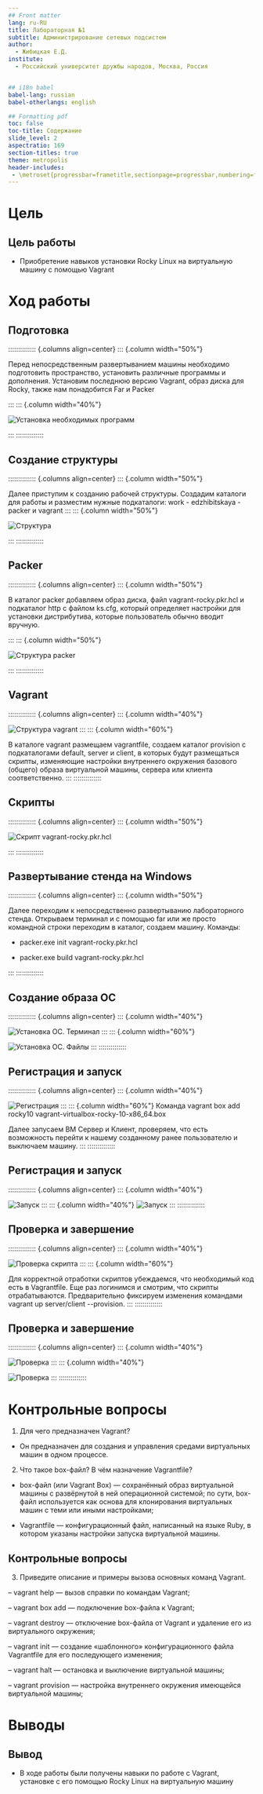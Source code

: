 ```yaml
---
## Front matter
lang: ru-RU
title: Лабораторная №1
subtitle: Администрирование сетевых подсистем
author:
  - Жибицкая Е.Д.
institute:
  - Российский университет дружбы народов, Москва, Россия


## i18n babel
babel-lang: russian
babel-otherlangs: english

## Formatting pdf
toc: false
toc-title: Содержание
slide_level: 2
aspectratio: 169
section-titles: true
theme: metropolis
header-includes:
 - \metroset{progressbar=frametitle,sectionpage=progressbar,numbering=fraction}
---
```




# Цель

## Цель работы

- Приобретение навыков установки Rocky Linux на виртуальную машину с помощью Vagrant



# Ход работы 


## Подготовка

:::::::::::::: {.columns align=center}
::: {.column width="50%"}

Перед непосредственным развертыванием машины необходимо подготовить пространство, установить различные программы  и дополнения. Установим последнюю версию Vagrant, образ диска для Rocky, также нам понадобится Far и  Packer

:::
::: {.column width="40%"}

![Установка необходимых программ](image/1.jpg)

:::
::::::::::::::



## Создание структуры

:::::::::::::: {.columns align=center}
::: {.column width="50%"}

Далее приступим к созданию рабочей структуры. Создадим каталоги для работы и разместим нужные подкаталоги: work - edzhibitskaya - packer и vagrant
:::
::: {.column width="50%"}

![Структура](image/2.jpg)

:::
::::::::::::::

## Packer

:::::::::::::: {.columns align=center}
::: {.column width="50%"}

В каталог packer добавляем образ диска, файл vagrant-rocky.pkr.hcl и подкаталог http с файлом ks.cfg, который определяет настройки для установки дистрибутива, которые пользователь обычно вводит вручную.

:::
::: {.column width="50%"}

![Структура packer](image/3.jpg)

:::
::::::::::::::


## Vagrant

:::::::::::::: {.columns align=center}
::: {.column width="40%"}

![Структура vagrant](image/4.jpg)
:::
::: {.column width="60%"}

 В каталоге vagrant размещаем vagrantfile, создаем каталог provision
с подкаталогами default, server и client, в которых будут размещаться скрипты, изменяющие настройки внутреннего окружения базового (общего) образа виртуальной машины, сервера или клиента соответственно.
:::
::::::::::::::

## Скрипты

:::::::::::::: {.columns align=center}
::: {.column width="50%"}

![Скрипт vagrant-rocky.pkr.hcl](image/5.jpg)

:::
::::::::::::::

## Развертывание стенда на Windows

:::::::::::::: {.columns align=center}
::: {.column width="50%"}

Далее переходим к непосредственно развертыванию лабораторного стенда. Открываем терминал и с помощью far или же просто командной строки переходим в каталог, создаем машину. Команды:

- packer.exe init vagrant-rocky.pkr.hcl

- packer.exe build vagrant-rocky.pkr.hcl

:::
::::::::::::::

## Создание образа ОС

:::::::::::::: {.columns align=center}
::: {.column width="40%"}

![Установка ОС. Терминал](image/6.jpg)
:::
::: {.column width="60%"}

![Установка ОС. Файлы](image/7.jpg)
:::
::::::::::::::

## Регистрация и запуск

:::::::::::::: {.columns align=center}
::: {.column width="40%"}

![Регистрация ](image/8.jpg)
:::
::: {.column width="60%"}
Команда vagrant box add rocky10 vagrant-virtualbox-rocky-10-x86_64.box

Далее запусаем ВМ Сервер и Клиент, проверяем, что есть возможность перейти к нашему созданному ранее пользователю и выключаем машину.
:::
::::::::::::::

## Регистрация и запуск

:::::::::::::: {.columns align=center}
::: {.column width="40%"}

![Запуск](image/10.jpg)
:::
::: {.column width="40%"}
![Запуск](image/13.jpg)
:::
::::::::::::::
## Проверка и завершение

:::::::::::::: {.columns align=center}
::: {.column width="40%"}

![Проверка скрипта](image/9.jpg)
:::
::: {.column width="60%"}

Для корректной отработки скриптов убеждаемся, что необходимый код есть в Vagrantfile. Еще раз логинимся и смотрим, что скрипты отрабатываются. Предварительно фиксируем изменения командами vagrant up server/сlient --provision.
:::
::::::::::::::

## Проверка и завершение

:::::::::::::: {.columns align=center}
::: {.column width="40%"}

![Проверка ](image/16.jpg)
:::
::: {.column width="40%"}

![Проверка ](image/17.jpg)
:::
::::::::::::::

# Контрольные вопросы

1. Для чего предназначен Vagrant?

- Он предназначен для создания и управления средами виртуальных машин в одном процессе.

2. Что такое box-файл? В чём назначение Vagrantfile?

- box-файл (или Vagrant Box) — сохранённый образ виртуальной машины с развёрнутой в ней операционной системой; по сути, box-файл используется как основа для клонирования виртуальных машин с теми или иными настройками;

- Vagrantfile — конфигурационный файл, написанный на языке Ruby, в котором указаны настройки запуска виртуальной машины.


## Контрольные вопросы

3. Приведите описание и примеры вызова основных команд Vagrant.

– vagrant help — вызов справки по командам Vagrant;

– vagrant box add — подключение box-файла к Vagrant;

– vagrant destroy — отключение box-файла от Vagrant и удаление его из виртуального окружения;

– vagrant init — создание «шаблонного» конфигурационного файла
Vagrantfile для его последующего изменения;

– vagrant halt — остановка и выключение виртуальной машины;

– vagrant provision — настройка внутреннего окружения имеющейся виртуальной машины;




# Выводы

## Вывод

- В ходе работы были получены навыки по работе с Vagrant, установке с его помощью Rocky Linux на виртуальную машину

